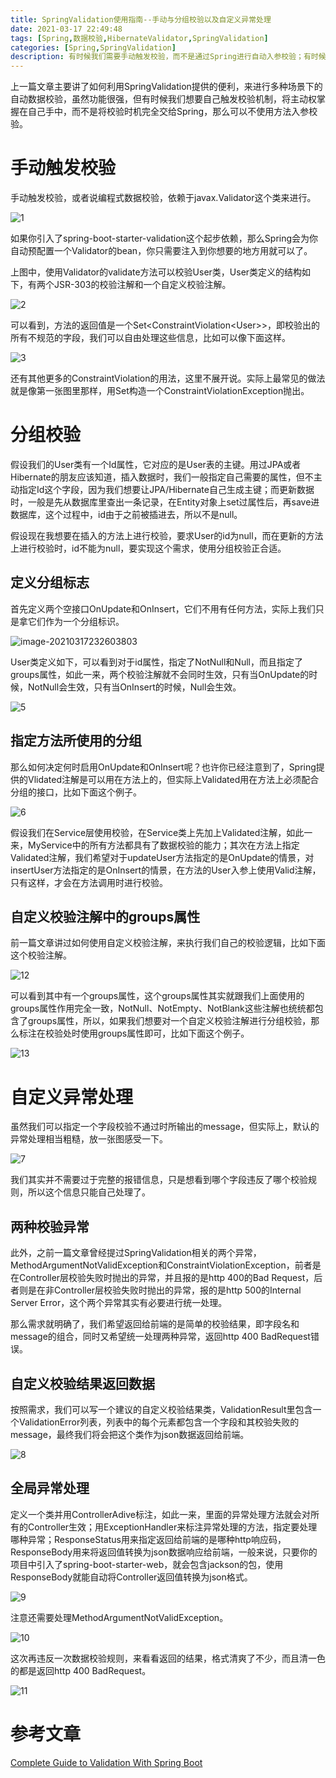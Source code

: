 ```yaml
---
title: SpringValidation使用指南--手动与分组校验以及自定义异常处理
date: 2021-03-17 22:49:48
tags: [Spring,数据校验,HibernateValidator,SpringValidation]
categories: [Spring,SpringValidation]
description: 有时候我们需要手动触发校验，而不是通过Spring进行自动入参校验；有时候我们可能会在多个场景对同一个类的对象进行校验，但由于场景不同，校验行为也有不同，此时可以使用分组校验
---
```


上一篇文章主要讲了如何利用SpringValidation提供的便利，来进行多种场景下的自动数据校验，虽然功能很强，但有时候我们想要自己触发校验机制，将主动权掌握在自己手中，而不是将校验时机完全交给Spring，那么可以不使用方法入参校验。

# 手动触发校验

手动触发校验，或者说编程式数据校验，依赖于javax.Validator这个类来进行。

![1](1.png)

如果你引入了spring-boot-starter-validation这个起步依赖，那么Spring会为你自动预配置一个Validator的bean，你只需要注入到你想要的地方用就可以了。

上图中，使用Validator的validate方法可以校验User类，User类定义的结构如下，有两个JSR-303的校验注解和一个自定义校验注解。

![2](2.png)

可以看到，方法的返回值是一个Set\<ConstraintViolation\<User\>\>，即校验出的所有不规范的字段，我们可以自由处理这些信息，比如可以像下面这样。

![3](3.png)

还有其他更多的ConstraintViolation的用法，这里不展开说。实际上最常见的做法就是像第一张图里那样，用Set构造一个ConstraintViolationException抛出。

# 分组校验

假设我们的User类有一个Id属性，它对应的是User表的主键。用过JPA或者Hibernate的朋友应该知道，插入数据时，我们一般指定自己需要的属性，但不主动指定Id这个字段，因为我们想要让JPA/Hibernate自己生成主键；而更新数据时，一般是先从数据库里查出一条记录，在Entity对象上set过属性后，再save进数据库，这个过程中，id由于之前被插进去，所以不是null。

假设现在我想要在插入的方法上进行校验，要求User的id为null，而在更新的方法上进行校验时，id不能为null，要实现这个需求，使用分组校验正合适。

## 定义分组标志

首先定义两个空接口OnUpdate和OnInsert，它们不用有任何方法，实际上我们只是拿它们作为一个分组标识。

![image-20210317232603803](4.png)

User类定义如下，可以看到对于id属性，指定了NotNull和Null，而且指定了groups属性，如此一来，两个校验注解就不会同时生效，只有当OnUpdate的时候，NotNull会生效，只有当OnInsert的时候，Null会生效。

![5](5.png)

## 指定方法所使用的分组

那么如何决定何时启用OnUpdate和OnInsert呢？也许你已经注意到了，Spring提供的Vlidated注解是可以用在方法上的，但实际上Validated用在方法上必须配合分组的接口，比如下面这个例子。

![6](6.png)

假设我们在Service层使用校验，在Service类上先加上Validated注解，如此一来，MyService中的所有方法都具有了数据校验的能力；其次在方法上指定Validated注解，我们希望对于updateUser方法指定的是OnUpdate的情景，对insertUser方法指定的是OnInsert的情景，在方法的User入参上使用Valid注解，只有这样，才会在方法调用时进行校验。

## 自定义校验注解中的groups属性

前一篇文章讲过如何使用自定义校验注解，来执行我们自己的校验逻辑，比如下面这个校验注解。

![12](12.png)

可以看到其中有一个groups属性，这个groups属性其实就跟我们上面使用的groups属性作用完全一致，NotNull、NotEmpty、NotBlank这些注解也统统都包含了groups属性，所以，如果我们想要对一个自定义校验注解进行分组校验，那么标注在校验处时使用groups属性即可，比如下面这个例子。

![13](13.png)

# 自定义异常处理

虽然我们可以指定一个字段校验不通过时所输出的message，但实际上，默认的异常处理相当粗糙，放一张图感受一下。

![7](7.png)

我们其实并不需要过于完整的报错信息，只是想看到哪个字段违反了哪个校验规则，所以这个信息只能自己处理了。

## 两种校验异常

此外，之前一篇文章曾经提过SpringValidation相关的两个异常，MethodArgumentNotValidException和ConstraintViolationException，前者是在Controller层校验失败时抛出的异常，并且报的是http 400的Bad Request，后者则是在非Controller层校验失败时抛出的异常，报的是http 500的Internal Server Error，这个两个异常其实有必要进行统一处理。

那么需求就明确了，我们希望返回给前端的是简单的校验结果，即字段名和message的组合，同时又希望统一处理两种异常，返回http 400 BadRequest错误。

## 自定义校验结果返回数据

按照需求，我们可以写一个建议的自定义校验结果类，ValidationResult里包含一个ValidationError列表，列表中的每个元素都包含一个字段和其校验失败的message，最终我们将会把这个类作为json数据返回给前端。

![8](8.png)

## 全局异常处理

定义一个类并用ControllerAdive标注，如此一来，里面的异常处理方法就会对所有的Controller生效；用ExceptionHandler来标注异常处理的方法，指定要处理哪种异常；ResponseStatus用来指定返回给前端的是哪种http响应码，ResponseBody用来将返回值转换为json数据响应给前端，一般来说，只要你的项目中引入了spring-boot-starter-web，就会包含jackson的包，使用ResponseBody就能自动将Controller返回值转换为json格式。

![9](9.png)

注意还需要处理MethodArgumentNotValidException。

![10](10.png)

这次再违反一次数据校验规则，来看看返回的结果，格式清爽了不少，而且清一色的都是返回http 400 BadRequest。

![11](11.png)

# 参考文章

[Complete Guide to Validation With Spring Boot](https://reflectoring.io/bean-validation-with-spring-boot/)